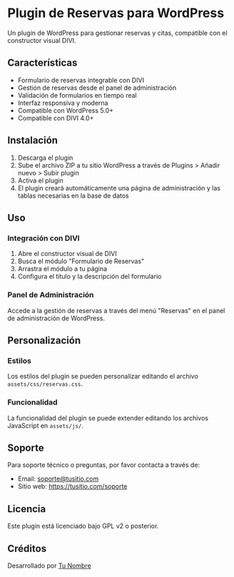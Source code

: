 # Plugin de Reservas para WordPress

Un plugin de WordPress para gestionar reservas y citas, compatible con el constructor visual DIVI.

## Características

- Formulario de reservas integrable con DIVI
- Gestión de reservas desde el panel de administración
- Validación de formularios en tiempo real
- Interfaz responsiva y moderna
- Compatible con WordPress 5.0+
- Compatible con DIVI 4.0+

## Instalación

1. Descarga el plugin
2. Sube el archivo ZIP a tu sitio WordPress a través de Plugins > Añadir nuevo > Subir plugin
3. Activa el plugin
4. El plugin creará automáticamente una página de administración y las tablas necesarias en la base de datos

## Uso

### Integración con DIVI

1. Abre el constructor visual de DIVI
2. Busca el módulo "Formulario de Reservas"
3. Arrastra el módulo a tu página
4. Configura el título y la descripción del formulario

### Panel de Administración

Accede a la gestión de reservas a través del menú "Reservas" en el panel de administración de WordPress.

## Personalización

### Estilos

Los estilos del plugin se pueden personalizar editando el archivo `assets/css/reservas.css`.

### Funcionalidad

La funcionalidad del plugin se puede extender editando los archivos JavaScript en `assets/js/`.

## Soporte

Para soporte técnico o preguntas, por favor contacta a través de:
- Email: soporte@tusitio.com
- Sitio web: https://tusitio.com/soporte

## Licencia

Este plugin está licenciado bajo GPL v2 o posterior.

## Créditos

Desarrollado por [Tu Nombre](https://tusitio.com) 